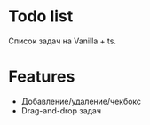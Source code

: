 # Todo list

Список задач на Vanilla + ts.

# Features

- Добавление/удаление/чекбокс
- Drag-and-drop задач
